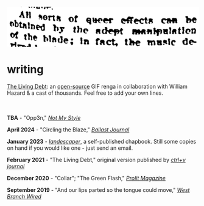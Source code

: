 [![](writing.PNG)](../index.html)

# writing

[The Living Debt](https://gifrenga.co): an [open-source](https://github.com/williamthazard/gifrenga) GIF renga in collaboration with William Hazard & a cast of thousands. Feel free to add your own lines.
<br><br><br>

**TBA** - "Opp3n," <em> [Not My Style](https://www.notmy.style/) </em> 


**April 2024** - "Circling the Blaze," <em> [Ballast Journal](https://www.ballastjournal.com/)</em>


**January 2023** - [<em>landescaper</em>](https://www.instagram.com/p/CoiDwaSu19GTsuErfRC5f78YMSAybwly3S3ZSw0/), a self-published chapbook. Still some copies on hand if you would like one - just send an email.


**February 2021** - "The Living Debt," original version published by <em>[ctrl+v journal](https://ctrlvjournal.com/issue9/carey.html)</em>


**December 2020** - "Collar"; "The Green Flash," <em>[Prolit Magazine](https://www.prolitmag.com/issue-four/carey)</em>


**September 2019** - "And our lips parted so the tongue could move," <em>[West Branch Wired](https://westbranch.blogs.bucknell.edu/files/2019/09/CAREY.pdf)</em>


